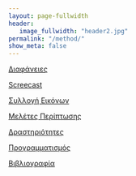 ```yaml
---
layout: page-fullwidth
header:
   image_fullwidth: "header2.jpg"
permalink: "/method/"
show_meta: false
---
```


[Διαφάνειες]()

[Screecast]()

[Συλλογή Εικόνων]()

[Μελέτες Περίπτωσης]()

[Δραστηριότητες]()

[Προγραμματισμός]()

[Βιβλιογραφία]()

